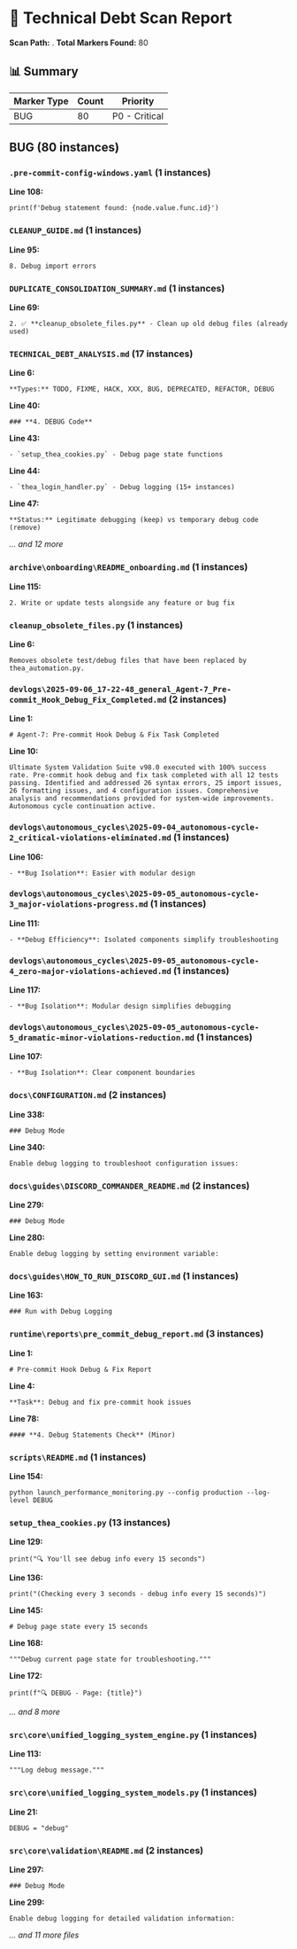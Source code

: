 # 🔧 Technical Debt Scan Report

**Scan Path:** .
**Total Markers Found:** 80

## 📊 Summary

| Marker Type | Count | Priority |
|-------------|-------|----------|
| BUG | 80 | P0 - Critical |

## BUG (80 instances)

### `.pre-commit-config-windows.yaml` (1 instances)

**Line 108:**
```
print(f'Debug statement found: {node.value.func.id}')
```

### `CLEANUP_GUIDE.md` (1 instances)

**Line 95:**
```
8. Debug import errors
```

### `DUPLICATE_CONSOLIDATION_SUMMARY.md` (1 instances)

**Line 69:**
```
2. ✅ **cleanup_obsolete_files.py** - Clean up old debug files (already used)
```

### `TECHNICAL_DEBT_ANALYSIS.md` (17 instances)

**Line 6:**
```
**Types:** TODO, FIXME, HACK, XXX, BUG, DEPRECATED, REFACTOR, DEBUG
```

**Line 40:**
```
### **4. DEBUG Code**
```

**Line 43:**
```
- `setup_thea_cookies.py` - Debug page state functions
```

**Line 44:**
```
- `thea_login_handler.py` - Debug logging (15+ instances)
```

**Line 47:**
```
**Status:** Legitimate debugging (keep) vs temporary debug code (remove)
```

*... and 12 more*

### `archive\onboarding\README_onboarding.md` (1 instances)

**Line 115:**
```
2. Write or update tests alongside any feature or bug fix
```

### `cleanup_obsolete_files.py` (1 instances)

**Line 6:**
```
Removes obsolete test/debug files that have been replaced by thea_automation.py.
```

### `devlogs\2025-09-06_17-22-48_general_Agent-7_Pre-commit_Hook_Debug_Fix_Completed.md` (2 instances)

**Line 1:**
```
# Agent-7: Pre-commit Hook Debug & Fix Task Completed
```

**Line 10:**
```
Ultimate System Validation Suite v98.0 executed with 100% success rate. Pre-commit hook debug and fix task completed with all 12 tests passing. Identified and addressed 26 syntax errors, 25 import issues, 26 formatting issues, and 4 configuration issues. Comprehensive analysis and recommendations provided for system-wide improvements. Autonomous cycle continuation active.
```

### `devlogs\autonomous_cycles\2025-09-04_autonomous-cycle-2_critical-violations-eliminated.md` (1 instances)

**Line 106:**
```
- **Bug Isolation**: Easier with modular design
```

### `devlogs\autonomous_cycles\2025-09-05_autonomous-cycle-3_major-violations-progress.md` (1 instances)

**Line 111:**
```
- **Debug Efficiency**: Isolated components simplify troubleshooting
```

### `devlogs\autonomous_cycles\2025-09-05_autonomous-cycle-4_zero-major-violations-achieved.md` (1 instances)

**Line 117:**
```
- **Bug Isolation**: Modular design simplifies debugging
```

### `devlogs\autonomous_cycles\2025-09-05_autonomous-cycle-5_dramatic-minor-violations-reduction.md` (1 instances)

**Line 107:**
```
- **Bug Isolation**: Clear component boundaries
```

### `docs\CONFIGURATION.md` (2 instances)

**Line 338:**
```
### Debug Mode
```

**Line 340:**
```
Enable debug logging to troubleshoot configuration issues:
```

### `docs\guides\DISCORD_COMMANDER_README.md` (2 instances)

**Line 279:**
```
### Debug Mode
```

**Line 280:**
```
Enable debug logging by setting environment variable:
```

### `docs\guides\HOW_TO_RUN_DISCORD_GUI.md` (1 instances)

**Line 163:**
```
### Run with Debug Logging
```

### `runtime\reports\pre_commit_debug_report.md` (3 instances)

**Line 1:**
```
# Pre-commit Hook Debug & Fix Report
```

**Line 4:**
```
**Task**: Debug and fix pre-commit hook issues
```

**Line 78:**
```
#### **4. Debug Statements Check** (Minor)
```

### `scripts\README.md` (1 instances)

**Line 154:**
```
python launch_performance_monitoring.py --config production --log-level DEBUG
```

### `setup_thea_cookies.py` (13 instances)

**Line 129:**
```
print("🔍 You'll see debug info every 15 seconds")
```

**Line 136:**
```
print("(Checking every 3 seconds - debug info every 15 seconds)")
```

**Line 145:**
```
# Debug page state every 15 seconds
```

**Line 168:**
```
"""Debug current page state for troubleshooting."""
```

**Line 172:**
```
print(f"🔍 DEBUG - Page: {title}")
```

*... and 8 more*

### `src\core\unified_logging_system_engine.py` (1 instances)

**Line 113:**
```
"""Log debug message."""
```

### `src\core\unified_logging_system_models.py` (1 instances)

**Line 21:**
```
DEBUG = "debug"
```

### `src\core\validation\README.md` (2 instances)

**Line 297:**
```
### Debug Mode
```

**Line 299:**
```
Enable debug logging for detailed validation information:
```

*... and 11 more files*
